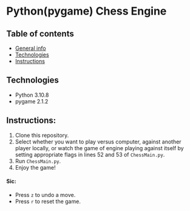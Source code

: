 # Python(pygame) Chess Engine

## Table of contents

-   [General info](#general-info)
-   [Technologies](#technologies)
-   [Instructions](#instructions)

## Technologies

-   Python 3.10.8
-   pygame 2.1.2

## Instructions:

1. Clone this repository.
2. Select whether you want to play versus computer, against another player locally, or watch the game of engine playing against itself by setting appropriate flags in lines 52 and 53 of `ChessMain.py`.
3. Run `ChessMain.py`.
4. Enjoy the game!

#### Sic:

-   Press `z` to undo a move.
-   Press `r` to reset the game.
